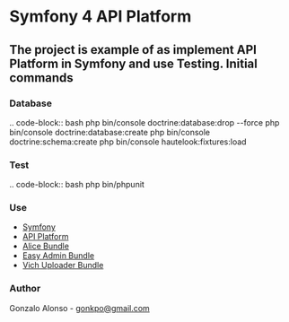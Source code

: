 Symfony 4 API Platform
======================
The project is example of as implement API Platform in Symfony and use Testing.
Initial commands
----------------

### Database

.. code-block:: bash
    php bin/console doctrine:database:drop --force
    php bin/console doctrine:database:create
    php bin/console doctrine:schema:create
    php bin/console hautelook:fixtures:load

### Test

.. code-block:: bash
    php bin/phpunit

### Use
- [Symfony](https://symfony.com)
- [API Platform](https://api-platform.com)
- [Alice Bundle](https://github.com/hautelook/AliceBundle)
- [Easy Admin Bundle](https://symfony.com/doc/master/bundles/EasyAdminBundle/index.html)
- [Vich Uploader Bundle](https://github.com/dustin10/VichUploaderBundle)

### Author
Gonzalo Alonso - gonkpo@gmail.com